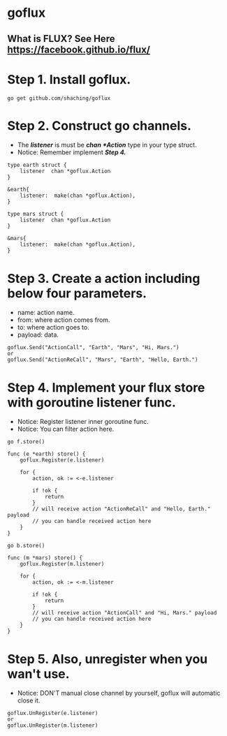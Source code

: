 # goflux

## What is FLUX? See Here https://facebook.github.io/flux/

# Step 1. Install goflux.

````
go get github.com/shaching/goflux
``````

# Step 2. Construct go channels.
* The ***listener*** is must be ***chan \*Action*** type in your type struct.
* Notice: Remember implement ***Step 4.***
    
```golang
type earth struct {
    listener  chan *goflux.Action
}

&earth{
    listener:  make(chan *goflux.Action),
}
```

```golang
type mars struct {
    listener  chan *goflux.Action
}

&mars{
    listener:  make(chan *goflux.Action),
}
```

# Step 3. Create a action including below four parameters.
* name: action name.
* from: where action comes from.
* to: where action goes to.
* payload: data.

```golang
goflux.Send("ActionCall", "Earth", "Mars", "Hi, Mars.")
or
goflux.Send("ActionReCall", "Mars", "Earth", "Hello, Earth.")
```

# Step 4. Implement your flux store with goroutine listener func.
* Notice: Register listener inner goroutine func.
* Notice: You can filter action here.

```golang
go f.store()

func (e *earth) store() {
    goflux.Register(e.listener)

    for {
        action, ok := <-e.listener
        
        if !ok {
            return
        }
        // will receive action "ActionReCall" and "Hello, Earth." payload
        // you can handle received action here
    }
}
```

```golang
go b.store()

func (m *mars) store() {
    goflux.Register(m.listener)
    
    for {
        action, ok := <-m.listener
        
        if !ok {
            return
        }
        // will receive action "ActionCall" and "Hi, Mars." payload
        // you can handle received action here
    }
}
```

# Step 5. Also, unregister when you wan't use.
* Notice: DON'T manual close channel by yourself, goflux will automatic close it. 

```golang
goflux.UnRegister(e.listener)
or
goflux.UnRegister(m.listener)
```
